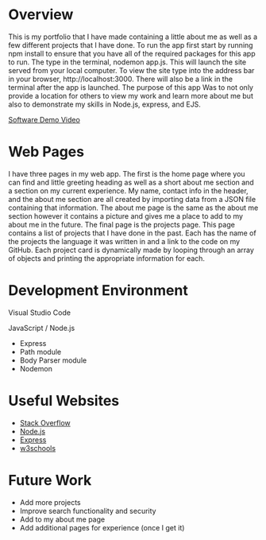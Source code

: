 # Overview

This is my portfolio that I have made containing a little about me as well as a few different projects that I have done. 
To run the app first start by running npm install to ensure that you have all of the required packages for this app to run.
The type in the terminal, nodemon app.js. This will launch the site served from your local computer. To view the site type into the address bar 
in your browser, http://localhost:3000. There will also be a link in the terminal after the app is launched. The purpose of this app
Was to not only provide a location for others to view my work and learn more about me but also to demonstrate my skills in Node.js, express, and EJS.

[Software Demo Video](https://youtu.be/HkIIu_7QsTE)

# Web Pages

I have three pages in my web app. The first is the home page where you can find and little greeting heading as well as
a short about me section and a section on my current experience. My name, contact info in the header, and the about me section 
are all created by importing data from a JSON file containing that information. The about me page is the same as the about me 
section however it contains a picture and gives me a place to add to my about me in the future. The final page is the projects page. 
This page contains a list of projects that I have done in the past. Each has the name of the projects the language it was written in and a 
link to the code on my GitHub. Each project card is dynamically made by looping through an array of objects and printing the appropriate 
information for each. 

# Development Environment

Visual Studio Code

JavaScript / Node.js
* Express
* Path module
* Body Parser module
* Nodemon

# Useful Websites

* [Stack Overflow](https://stackoverflow.com/)
* [Node.js](https://nodejs.org/dist/latest-v14.x/docs/api/)
* [Express](http://expressjs.com/)
* [w3schools](https://www.w3schools.com/nodejs/nodejs_intro.asp)

# Future Work

* Add more projects
* Improve search functionality and security
* Add to my about me page
* Add additional pages for experience (once I get it)
